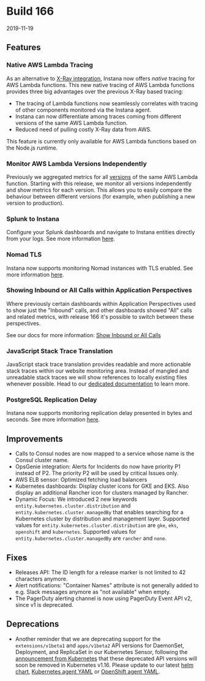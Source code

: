 # Build 166

2019-11-19

## Features

### Native AWS Lambda Tracing

As an alternative to [X-Ray integration](https://docs.instana.io/ecosystem/aws-xray/), Instana now offers _native_ tracing for AWS Lambda functions. This new native tracing of AWS Lambda functions provides three big advantages over the previous X-Ray based tracing:

* The tracing of Lambda functions now seamlessly correlates with tracing of other components monitored via the Instana agent.
* Instana can now differentiate among traces coming from different versions of the same AWS Lambda function.
* Reduced need of pulling costly X-Ray data from AWS.

This feature is currently only available for AWS Lambda functions based on the Node.js runtime.

### Monitor AWS Lambda Versions Independently

Previously we aggregated metrics for all [versions](https://docs.aws.amazon.com/lambda/latest/dg/configuration-versions.html) of the same AWS Lambda function. Starting with this release, we monitor all versions independently and show metrics for each version. This allows you to easily compare the behaviour between different versions (for example, when publishing a new version to production).

### Splunk to Instana

Configure your Splunk dashboards and navigate to Instana entities directly from your logs. See more information [here](https://docs.instana.io/ecosystem/splunk/).

### Nomad TLS

Instana now supports monitoring Nomad instances with TLS enabled. See more information [here](https://docs.instana.io/ecosystem/nomad/#tls-support).

### Showing Inbound or All Calls within Application Perspectives

Where previously certain dashboards within Application Perspectives used to show just the "Inbound" calls, and other
dashboards showed "All" calls and related metrics, with release 166 it's possible to switch between these perspectives.

See our docs for more information: [Show Inbound or All Calls](https://docs.instana.io/products/application_service_management/#showing-inbound-or-all-calls-within-application-perspectives)

### JavaScript Stack Trace Translation

JavaScript stack trace translation provides readable and more actionable stack traces within our website monitoring area. Instead of mangled and unreadable stack traces we will show references to locally existing files whenever possible. Head to our [dedicated documentation](https://docs.instana.io/products/website_monitoring/faq/#javascript-stack-trace-translation) to learn more.

### PostgreSQL Replication Delay

Instana now supports monitoring replication delay presented in bytes and seconds. See more information [here](https://docs.instana.io/ecosystem/postgresql/#index.md).

## Improvements

- Calls to Consul nodes are now mapped to a service whose name is the Consul cluster name.
- OpsGenie integration: Alerts for Incidents do now have priority P1 instead of P2. The priority P2 will be used by critical Issues only.
- AWS ELB sensor: Optimized fetching load balancers
- Kubernetes dashboards: Display cluster icons for GKE and EKS. Also display an additional Rancher icon for clusters managed by Rancher.
- Dynamic Focus: We introduced 2 new keywords `entity.kubernetes.cluster.distribution` and `entity.kubernetes.cluster.managedBy` that enables searching for a Kubernetes cluster by distribution and management layer. Supported values for `entity.kubernetes.cluster.distribution` are `gke`, `eks`, `openshift` and `kubernetes`. Supported values for `entity.kubernetes.cluster.managedBy` are `rancher` and `none`.

## Fixes

- Releases API: The ID length for a release marker is not limited to 42 characters anymore.
- Alert notifications: "Container Names" attribute is not generally added to e.g. Slack messages anymore as "not available" when empty.
- The PagerDuty alerting channel is now using PagerDuty Event API v2, since v1 is deprecated.

## Deprecations

- Another reminder that we are deprecating support for the `extensions/v1beta1` and `apps/v1beta2` API versions for DaemonSet, Deployment, and ReplicaSet in our Kubernetes Sensor, following the [announcement from Kubernetes](https://kubernetes.io/blog/2019/07/18/api-deprecations-in-1-16/) that these deprecated API versions will soon be removed in Kubernetes v1.16. Please update to our latest [helm chart](https://github.com/helm/charts/tree/master/stable/instana-agent), [Kubernetes agent YAML](https://docs.instana.io/quick_start/agent_setup/container/kubernetes/) or [OpenShift agent YAML](https://docs.instana.io/quick_start/agent_setup/container/openshift/).
